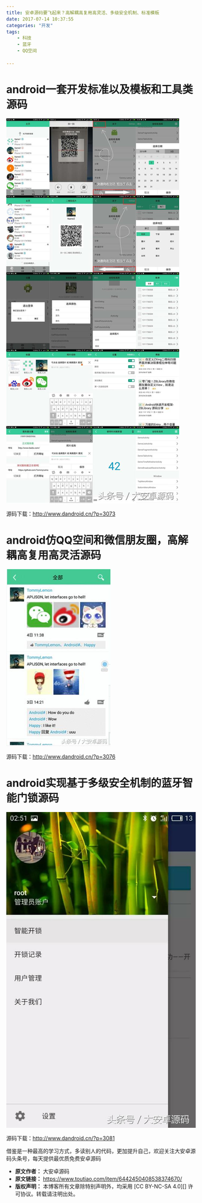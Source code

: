 ```yaml
---
title: 安卓源码要飞起来？高解耦高复用高灵活、多级安全机制、标准模板
date: 2017-07-14 10:37:55
categories: "开发"
tags:
	- 科技
	- 蓝牙
	- QQ空间 

---
```


# android一套开发标准以及模板和工具类源码 #

![安卓源码要飞起来？高解耦高复用高灵活、多级安全机制、标准模板][YBVR-VNFQ-ZN7J.jpg]

源码下载：http://www.dandroid.cn/?p=3073

# android仿QQ空间和微信朋友圈，高解耦高复用高灵活源码 #

![安卓源码要飞起来？高解耦高复用高灵活、多级安全机制、标准模板][IYAY-QNUY-UYRV.jpg]

源码下载：http://www.dandroid.cn/?p=3076

# android实现基于多级安全机制的蓝牙智能门锁源码 #

![安卓源码要飞起来？高解耦高复用高灵活、多级安全机制、标准模板][NQUM-EIRA-NFZE.jpg]

源码下载：http://www.dandroid.cn/?p=3081

借鉴是一种最高的学习方式，多读别人的代码，更加提升自己，欢迎关注大安卓源码头条号，每天提供最优质免费安卓源码


[YBVR-VNFQ-ZN7J.jpg]: static/resources/crawler/YBVR-VNFQ-ZN7J.jpg
[IYAY-QNUY-UYRV.jpg]: static/resources/crawler/IYAY-QNUY-UYRV.jpg
[NQUM-EIRA-NFZE.jpg]: static/resources/crawler/NQUM-EIRA-NFZE.jpg
 *  **原文作者：** 大安卓源码
 *  **原文链接：** https://www.toutiao.com/item/6442450408538374670/
 *  **版权声明：** 本博客所有文章除特别声明外，均采用 [CC BY-NC-SA 4.0][] 许可协议。转载请注明出处。
